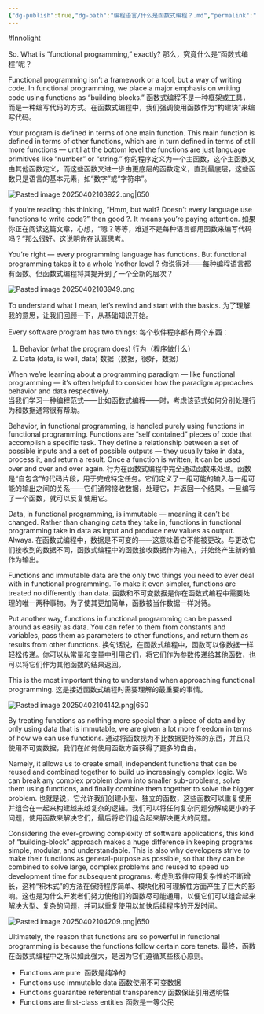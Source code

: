 ```yaml
---
{"dg-publish":true,"dg-path":"编程语言/什么是函数式编程？.md","permalink":"/编程语言/什么是函数式编程？/","created":"2025-04-02T10:38:40.000+08:00","updated":"2025-04-02T10:44:24.000+08:00"}
---
```


#Innolight

So. What is “functional programming,” exactly?
那么，究竟什么是“函数式编程”呢？

Functional programming isn’t a framework or a tool, but a way of writing code. In functional programming, we place a major emphasis on writing code using functions as “building blocks.”
函数式编程不是一种框架或工具，而是一种编写代码的方式。在函数式编程中，我们强调使用函数作为“构建块”来编写代码。

Your program is defined in terms of one main function. This main function is defined in terms of other functions, which are in turn defined in terms of still more functions — until at the bottom level the functions are just language primitives like “number” or “string.”
你的程序定义为一个主函数，这个主函数又由其他函数定义，而这些函数又进一步由更底层的函数定义，直到最底层，这些函数只是语言的基本元素，如“数字”或“字符串”。

![Pasted image 20250402103922.png|650](/img/user/0.Asset/resource/Pasted%20image%2020250402103922.png)

If you’re reading this thinking, “Hmm, but wait? Doesn’t every language use functions to write code?” then good ?. It means you’re paying attention.
如果你正在阅读这篇文章，心想，“嗯？等等，难道不是每种语言都用函数来编写代码吗？”那么很好。这说明你在认真思考。

You’re right — every programming language has functions. But functional programming takes it to a whole ‘nother level ?
你说得对——每种编程语言都有函数。但函数式编程将其提升到了一个全新的层次？

![Pasted image 20250402103949.png](/img/user/0.Asset/resource/Pasted%20image%2020250402103949.png)

To understand what I mean, let’s rewind and start with the basics.
为了理解我的意思，让我们回顾一下，从基础知识开始。

Every software program has two things:
每个软件程序都有两个东西：

1. Behavior (what the program does)              行为（程序做什么）
2. Data (data, is well, data)                              数据（数据，很好，数据）

When we’re learning about a programming paradigm — like functional programming — it’s often helpful to consider how the paradigm approaches behavior and data respectively.  
当我们学习一种编程范式——比如函数式编程——时，考虑该范式如何分别处理行为和数据通常很有帮助。

Behavior, in functional programming, is handled purely using functions in functional programming. Functions are “self contained” pieces of code that accomplish a specific task. They define a relationship between a set of possible inputs and a set of possible outputs — they usually take in data, process it, and return a result. Once a function is written, it can be used over and over and over again.
行为在函数式编程中完全通过函数来处理。函数是“自包含”的代码片段，用于完成特定任务。它们定义了一组可能的输入与一组可能的输出之间的关系——它们通常接收数据，处理它，并返回一个结果。一旦编写了一个函数，就可以反复使用它。

Data, in functional programming, is immutable — meaning it can’t be changed. Rather than changing data they take in, functions in functional programming take in data as input and produce new values as output. Always.
在函数式编程中，数据是不可变的——这意味着它不能被更改。与更改它们接收到的数据不同，函数式编程中的函数接收数据作为输入，并始终产生新的值作为输出。

Functions and immutable data are the only two things you need to ever deal with in functional programming. To make it even simpler, functions are treated no differently than data.
函数和不可变数据是你在函数式编程中需要处理的唯一两种事物。为了使其更加简单，函数被当作数据一样对待。

Put another way, functions in functional programming can be passed around as easily as data. You can refer to them from constants and variables, pass them as parameters to other functions, and return them as results from other functions.
换句话说，在函数式编程中，函数可以像数据一样轻松传递。你可以从常量和变量中引用它们，将它们作为参数传递给其他函数，也可以将它们作为其他函数的结果返回。

This is the most important thing to understand when approaching functional programming.
这是接近函数式编程时需要理解的最重要的事情。

![Pasted image 20250402104142.png|650](/img/user/0.Asset/resource/Pasted%20image%2020250402104142.png)

By treating functions as nothing more special than a piece of data and by only using data that is immutable, we are given a lot more freedom in terms of how we can use functions.
通过将函数视为不比数据更特殊的东西，并且只使用不可变数据，我们在如何使用函数方面获得了更多的自由。

Namely, it allows us to create small, independent functions that can be reused and combined together to build up increasingly complex logic. We can break any complex problem down into smaller sub-problems, solve them using functions, and finally combine them together to solve the bigger problem.
也就是说，它允许我们创建小型、独立的函数，这些函数可以重复使用并组合在一起来构建越来越复杂的逻辑。我们可以将任何复杂问题分解成更小的子问题，使用函数来解决它们，最后将它们组合起来解决更大的问题。

Considering the ever-growing complexity of software applications, this kind of “building-block” approach makes a huge difference in keeping programs simple, modular, and understandable. This is also why developers strive to make their functions as general-purpose as possible, so that they can be combined to solve large, complex problems and reused to speed up development time for subsequent programs.
考虑到软件应用复杂性的不断增长，这种“积木式”的方法在保持程序简单、模块化和可理解性方面产生了巨大的影响。这也是为什么开发者们努力使他们的函数尽可能通用，以便它们可以组合起来解决大型、复杂的问题，并可以重复使用以加快后续程序的开发时间。

![Pasted image 20250402104209.png|650](/img/user/0.Asset/resource/Pasted%20image%2020250402104209.png)

Ultimately, the reason that functions are so powerful in functional programming is because the functions follow certain core tenets.
最终，函数在函数式编程中之所以如此强大，是因为它们遵循某些核心原则。

- Functions are pure  函数是纯净的
- Functions use immutable data  函数使用不可变数据
- Functions guarantee referential transparency  函数保证引用透明性
- Functions are first-class entities  函数是一等公民